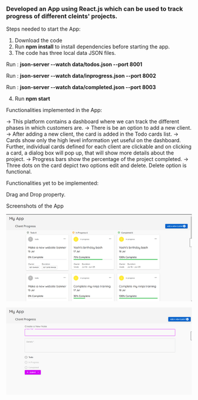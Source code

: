 ### Developed an App using React.js which can be used to track progress of different  cleints' projects.

Steps needed to start the App:
1) Download the code
2) Run **npm install** to install dependencies before starting the app.
3) The code has three local data JSON files.

  Run : **json-server --watch data/todos.json --port 8001**
  
  Run : **json-server --watch data/inprogress.json --port 8002**
  
  Run : **json-server --watch data/completed.json --port 8003**

4) Run **npm start**

Functionalities implemented in the App:

-> This platform contains a dashboard where we can track the different phases in which customers are.
-> There is be an option to add a new client.
-> After adding a new client, the card is added in the Todo cards list.
-> Cards show only the high level information yet useful on the dashboard.
Further, individual cards defined for each client are clickable and on clicking a card, a dialog box will pop up, that  will show more details about the project.
-> Progress bars show the percentage of the project completed.
-> Three dots on the card depict two options edit and delete. Delete option is functional.


Functionalities yet to be implemented:

Drag and Drop property.

Screenshots of the App


![](src/images/img1.png)


![](src/images/img2.png)
